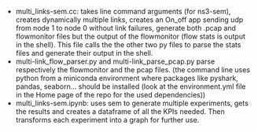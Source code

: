 - multi_links-sem.cc: takes line command arguments (for ns3-sem), creates dynamically multiple links, creates an On_off app sending udp from node 1 to node 0 without link failures, generate both .pcap and flowmonitor files but the output of the flowmonitor (flow stats is output in the shell). This file calls the the other two py files to parse the stats files and generate their output in the shell. 
- multi-link_flow_parser.py and multi-link_parse_pcap.py parse respectively the flowmonitor and the pcap files. (the command line uses python from a miniconda environment where packages like pyshark, pandas, seaborn... should be installed (look at the environment.yml file in the Home page of the repo for the used dependencies))
- multi_links-sem.ipynb: uses sem to generate multiple experiments, gets the results and creates a dataframe of all the KPIs needed. Then transforms each experiment into a graph for further use.
